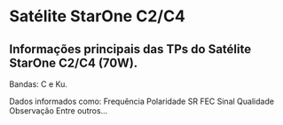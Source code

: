 # Satélite StarOne C2/C4

Informações principais das TPs do Satélite StarOne C2/C4 (70W).
---------------------------------------------------------------
Bandas: C e Ku.

Dados informados como:
Frequência
Polaridade
SR
FEC
Sinal
Qualidade
Observação
Entre outros...

